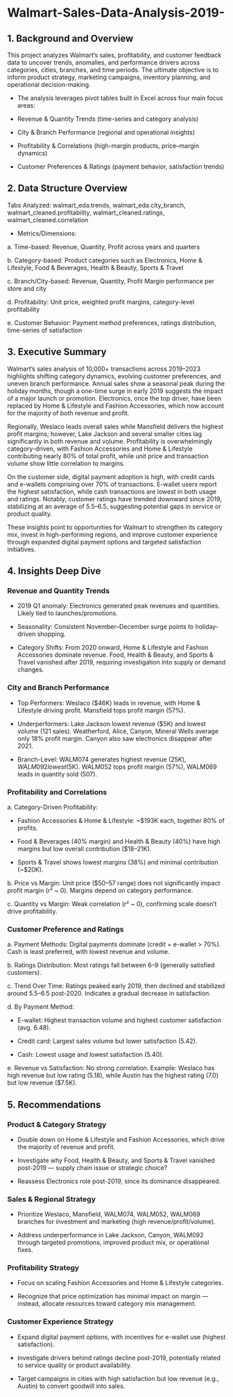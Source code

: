 # Walmart-Sales-Data-Analysis-2019-

## 1. Background and Overview
This project analyzes Walmart’s sales, profitability, and customer feedback data to uncover trends, anomalies, and performance drivers across categories, cities, branches, and time periods. The ultimate objective is to inform product strategy, marketing campaigns, inventory planning, and operational decision-making.

- The analysis leverages pivot tables built in Excel across four main focus areas:

- Revenue & Quantity Trends (time-series and category analysis)

- City & Branch Performance (regional and operational insights)

- Profitability & Correlations (high-margin products, price–margin dynamics)

- Customer Preferences & Ratings (payment behavior, satisfaction trends)

## 2. Data Structure Overview
Tabs Analyzed: walmart_eda.trends, walmart_eda.city_branch, walmart_cleaned.profitability, walmart_cleaned.ratings, walmart_cleaned.correlation

- Metrics/Dimensions:

a. Time-based: Revenue, Quantity, Profit across years and quarters

b. Category-based: Product categories such as Electronics, Home & Lifestyle, Food & Beverages, Health & Beauty, Sports & Travel

c. Branch/City-based: Revenue, Quantity, Profit Margin performance per store and city

d. Profitability: Unit price, weighted profit margins, category-level profitability

e. Customer Behavior: Payment method preferences, ratings distribution, time-series of satisfaction

## 3. Executive Summary
Walmart’s sales analysis of 10,000+ transactions across 2019–2023 highlights shifting category dynamics, evolving customer preferences, and uneven branch performance. Annual sales show a seasonal peak during the holiday months, though a one-time surge in early 2019 suggests the impact of a major launch or promotion. Electronics, once the top driver, have been replaced by Home & Lifestyle and Fashion Accessories, which now account for the majority of both revenue and profit.

Regionally, Weslaco leads overall sales while Mansfield delivers the highest profit margins; however, Lake Jackson and several smaller cities lag significantly in both revenue and volume. Profitability is overwhelmingly category-driven, with Fashion Accessories and Home & Lifestyle contributing nearly 80% of total profit, while unit price and transaction volume show little correlation to margins.

On the customer side, digital payment adoption is high, with credit cards and e-wallets comprising over 70% of transactions. E-wallet users report the highest satisfaction, while cash transactions are lowest in both usage and ratings. Notably, customer ratings have trended downward since 2019, stabilizing at an average of 5.5–6.5, suggesting potential gaps in service or product quality.

These insights point to opportunities for Walmart to strengthen its category mix, invest in high-performing regions, and improve customer experience through expanded digital payment options and targeted satisfaction initiatives.

## 4. Insights Deep Dive
### Revenue and Quantity Trends
- 2019 Q1 anomaly: Electronics generated peak revenues and quantities. Likely tied to launches/promotions.

- Seasonality: Consistent November–December surge points to holiday-driven shopping.

- Category Shifts: From 2020 onward, Home & Lifestyle and Fashion Accessories dominate revenue. Food, Health & Beauty, and Sports & Travel vanished after 2019, requiring investigation into supply or demand changes.

### City and Branch Performance
- Top Performers: Weslaco ($46K) leads in revenue, with Home & Lifestyle driving profit. Mansfield tops profit margin (57%).

- Underperformers: Lake Jackson lowest revenue ($5K) and lowest volume (121 sales). Weatherford, Alice, Canyon, Mineral Wells average only 18% profit margin. Canyon also saw electronics disappear after 2021.

- Branch-Level: WALM074 generates highest revenue ($25K), WALM092 lowest ($5K). WALM052 tops profit margin (57%), WALM069 leads in quantity sold (507).

### Profitability and Correlations
a. Category-Driven Profitability:

- Fashion Accessories & Home & Lifestyle: ~$193K each, together 80% of profits.

- Food & Beverages (40% margin) and Health & Beauty (40%) have high margins but low overall contribution ($18–21K).

- Sports & Travel shows lowest margins (38%) and minimal contribution (~$20K).

b. Price vs Margin: Unit price ($50–57 range) does not significantly impact profit margin (r² ~ 0). Margins depend on category performance.

c. Quantity vs Margin: Weak correlation (r² ~ 0), confirming scale doesn’t drive profitability.

### Customer Preference and Ratings
a. Payment Methods: Digital payments dominate (credit + e-wallet > 70%). Cash is least preferred, with lowest revenue and volume.

b. Ratings Distribution: Most ratings fall between 6–9 (generally satisfied customers).

c. Trend Over Time: Ratings peaked early 2019, then declined and stabilized around 5.5–6.5 post-2020. Indicates a gradual decrease in satisfaction.

d. By Payment Method:

- E-wallet: Highest transaction volume and highest customer satisfaction (avg. 6.48).

- Credit card: Largest sales volume but lower satisfaction (5.42).

- Cash: Lowest usage and lowest satisfaction (5.40).

e. Revenue vs Satisfaction: No strong correlation. Example: Weslaco has high revenue but low rating (5.18), while Austin has the highest rating (7.0) but low revenue ($7.5K).

## 5. Recommendations
### Product & Category Strategy

- Double down on Home & Lifestyle and Fashion Accessories, which drive the majority of revenue and profit.

- Investigate why Food, Health & Beauty, and Sports & Travel vanished post-2019 — supply chain issue or strategic choice?

- Reassess Electronics role post-2019, since its dominance disappeared.

### Sales & Regional Strategy

- Prioritize Weslaco, Mansfield, WALM074, WALM052, WALM069 branches for investment and marketing (high revenue/profit/volume).

- Address underperformance in Lake Jackson, Canyon, WALM092 through targeted promotions, improved product mix, or operational fixes.

### Profitability Strategy

- Focus on scaling Fashion Accessories and Home & Lifestyle categories.

- Recognize that price optimization has minimal impact on margin — instead, allocate resources toward category mix management.

### Customer Experience Strategy

- Expand digital payment options, with incentives for e-wallet use (highest satisfaction).

- Investigate drivers behind ratings decline post-2019, potentially related to service quality or product availability.

- Target campaigns in cities with high satisfaction but low revenue (e.g., Austin) to convert goodwill into sales.
